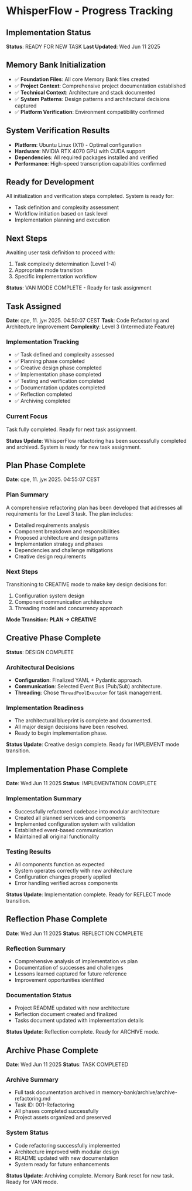 # WhisperFlow - Progress Tracking

## Implementation Status
**Status**: READY FOR NEW TASK
**Last Updated**: Wed Jun 11 2025

## Memory Bank Initialization
- ✅ **Foundation Files**: All core Memory Bank files created
- ✅ **Project Context**: Comprehensive project documentation established
- ✅ **Technical Context**: Architecture and stack documented
- ✅ **System Patterns**: Design patterns and architectural decisions captured
- ✅ **Platform Verification**: Environment compatibility confirmed

## System Verification Results
- **Platform**: Ubuntu Linux (X11) - Optimal configuration
- **Hardware**: NVIDIA RTX 4070 GPU with CUDA support
- **Dependencies**: All required packages installed and verified
- **Performance**: High-speed transcription capabilities confirmed

## Ready for Development
All initialization and verification steps completed. System is ready for:
- Task definition and complexity assessment
- Workflow initiation based on task level
- Implementation planning and execution

## Next Steps
Awaiting user task definition to proceed with:
1. Task complexity determination (Level 1-4)
2. Appropriate mode transition
3. Specific implementation workflow

**Status**: VAN MODE COMPLETE - Ready for task assignment

## Task Assigned
**Date**: сре, 11. јун 2025.  04:50:07 CEST
**Task**: Code Refactoring and Architecture Improvement
**Complexity**: Level 3 (Intermediate Feature)

### Implementation Tracking
- ✅ Task defined and complexity assessed
- ✅ Planning phase completed
- ✅ Creative design phase completed
- ✅ Implementation phase completed
- ✅ Testing and verification completed
- ✅ Documentation updates completed
- ✅ Reflection completed
- ✅ Archiving completed

### Current Focus
Task fully completed. Ready for next task assignment.

**Status Update**: WhisperFlow refactoring has been successfully completed and archived. System is ready for new task assignment.

## Plan Phase Complete
**Date**: сре, 11. јун 2025.  04:55:07 CEST

### Plan Summary
A comprehensive refactoring plan has been developed that addresses all requirements for the Level 3 task. The plan includes:

- Detailed requirements analysis
- Component breakdown and responsibilities
- Proposed architecture and design patterns
- Implementation strategy and phases
- Dependencies and challenge mitigations
- Creative design requirements

### Next Steps
Transitioning to CREATIVE mode to make key design decisions for:

1. Configuration system design
2. Component communication architecture
3. Threading model and concurrency approach

**Mode Transition: PLAN → CREATIVE**

## Creative Phase Complete
**Status**: DESIGN COMPLETE

### Architectural Decisions
- **Configuration**: Finalized YAML + Pydantic approach.
- **Communication**: Selected Event Bus (Pub/Sub) architecture.
- **Threading**: Chose `ThreadPoolExecutor` for task management.

### Implementation Readiness
- The architectural blueprint is complete and documented.
- All major design decisions have been resolved.
- Ready to begin implementation phase.

**Status Update**: Creative design complete. Ready for IMPLEMENT mode transition.

## Implementation Phase Complete
**Date**: Wed Jun 11 2025
**Status**: IMPLEMENTATION COMPLETE

### Implementation Summary
- Successfully refactored codebase into modular architecture
- Created all planned services and components
- Implemented configuration system with validation
- Established event-based communication
- Maintained all original functionality

### Testing Results
- All components function as expected
- System operates correctly with new architecture
- Configuration changes properly applied
- Error handling verified across components

**Status Update**: Implementation complete. Ready for REFLECT mode transition.

## Reflection Phase Complete
**Date**: Wed Jun 11 2025
**Status**: REFLECTION COMPLETE

### Reflection Summary
- Comprehensive analysis of implementation vs plan
- Documentation of successes and challenges
- Lessons learned captured for future reference
- Improvement opportunities identified

### Documentation Status
- Project README updated with new architecture
- Reflection document created and finalized
- Tasks document updated with implementation details

**Status Update**: Reflection complete. Ready for ARCHIVE mode.

## Archive Phase Complete
**Date**: Wed Jun 11 2025
**Status**: TASK COMPLETED

### Archive Summary
- Full task documentation archived in memory-bank/archive/archive-refactoring.md
- Task ID: 001-Refactoring
- All phases completed successfully
- Project assets organized and preserved

### System Status
- Code refactoring successfully implemented
- Architecture improved with modular design
- README updated with new documentation
- System ready for future enhancements

**Status Update**: Archiving complete. Memory Bank reset for new task. Ready for VAN mode.